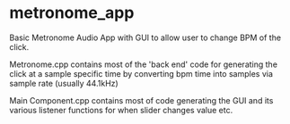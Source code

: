 # metronome_app
Basic Metronome Audio App with GUI to allow user to change BPM of  the click. 

Metronome.cpp contains most of the 'back end' code for generating the click at a sample specific time by converting bpm time into samples via sample rate (usually 44.1kHz)

Main Component.cpp contains most of code generating the GUI and its various listener functions for when slider changes value etc. 
